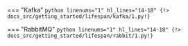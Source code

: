 === "Kafka"
    ```python linenums="1" hl_lines="14-18"
    {!> docs_src/getting_started/lifespan/kafka/1.py!}
    ```

=== "RabbitMQ"
    ```python linenums="1" hl_lines="14-18"
    {!> docs_src/getting_started/lifespan/rabbit/1.py!}
    ```